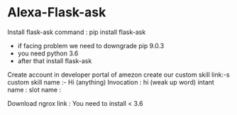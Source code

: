 # Alexa-Flask-ask

Install flask-ask
command : pip install flask-ask

- if facing problem we need to downgrade pip 9.0.3
- you need python 3.6
- after that install flask-ask


Create account in developer portal of amezon create our custom skill link:-s
custom skill name :- Hi (anything) 
Invocation : hi (weak up word)
intant name : 
slot name :


Download ngrox link : 
You need to install < 3.6 
